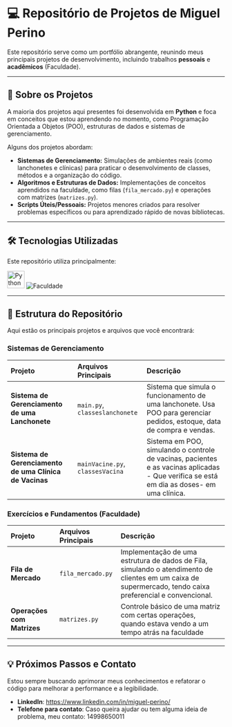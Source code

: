 # 💻 Repositório de Projetos de Miguel Perino

Este repositório serve como um portfólio abrangente, reunindo meus principais projetos de desenvolvimento, incluindo trabalhos **pessoais** e **acadêmicos** (Faculdade).

---

## 🚀 Sobre os Projetos

A maioria dos projetos aqui presentes foi desenvolvida em **Python** e foca em conceitos que estou aprendendo no momento, como Programação Orientada a Objetos (POO), estruturas de dados e sistemas de gerenciamento.

Alguns dos projetos abordam:

* **Sistemas de Gerenciamento:** Simulações de ambientes reais (como lanchonetes e clínicas) para praticar o desenvolvimento de classes, métodos e a organização do código.
* **Algoritmos e Estruturas de Dados:** Implementações de conceitos aprendidos na faculdade, como filas (`fila_mercado.py`) e operações com matrizes (`matrizes.py`).
* **Scripts Úteis/Pessoais:** Projetos menores criados para resolver problemas específicos ou para aprendizado rápido de novas bibliotecas.

---

## 🛠️ Tecnologias Utilizadas

Este repositório utiliza principalmente:

<p align="left">
  <img src="https://cdn.jsdelivr.net/gh/devicons/devicon/icons/python/python-original.svg" alt="Python" width="40" height="40"/> 
  <img src="https://img.shields.io/badge/Faculdade-[Nome%20da%20Faculdade]-blue" alt="Faculdade"/>
</p>

---

## 📂 Estrutura do Repositório

Aqui estão os principais projetos e arquivos que você encontrará:

### Sistemas de Gerenciamento
| Projeto | Arquivos Principais | Descrição |
| :--- | :--- | :--- |
| **Sistema de Gerenciamento de uma Lanchonete** | `main.py`, `classeslanchonete` | Sistema que simula o funcionamento de uma lanchonete. Usa POO para gerenciar pedidos, estoque, data de compra e vendas. |
| **Sistema de Gerenciamento de uma Clínica de Vacinas** | `mainVacine.py`, `classesVacina` | Sistema em POO, simulando o controle de vacinas, pacientes e as vacinas aplicadas - Que verifica se está em dia as doses- em uma clínica. |

### Exercícios e Fundamentos (Faculdade)
| Projeto | Arquivos Principais | Descrição |
| :--- | :--- | :--- |
| **Fila de Mercado** | `fila_mercado.py` | Implementação de uma estrutura de dados de Fila, simulando o atendimento de clientes em um caixa de supermercado, tendo caixa preferencial e convencional. |
| **Operações com Matrizes** | `matrizes.py` | Controle básico de uma matriz com certas operações, quando estava vendo a um tempo atrás na faculdade |


---

## 💡 Próximos Passos e Contato

Estou sempre buscando aprimorar meus conhecimentos e refatorar o código para melhorar a performance e a legibilidade.

* **LinkedIn**: https://www.linkedin.com/in/miguel-perino/
* **Telefone para contato**: Caso queira ajudar ou tem alguma ideia de problema, meu contato: 14998650011
